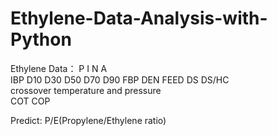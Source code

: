 # Ethylene-Data-Analysis-with-Python

Ethylene Data：
P	I	N	A	
IBP	D10	D30	D50	D70	D90	FBP	DEN	
FEED	DS	DS/HC	
crossover temperature	and pressure	
COT	COP

Predict:
P/E(Propylene/Ethylene ratio)
